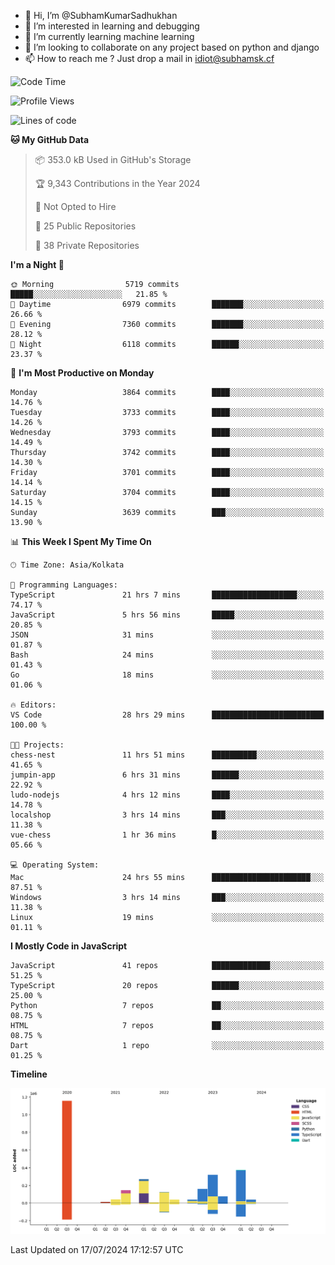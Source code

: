 - 👋 Hi, I’m @SubhamKumarSadhukhan
- 👀 I’m interested in learning and debugging
- 🌱 I’m currently learning machine learning
- 💞️ I’m looking to collaborate on any project based on python and django
- 📫 How to reach me ?
      Just drop a mail in idiot@subhamsk.cf

<!---
SubhamKumarSadhukhan/SubhamKumarSadhukhan is a ✨ special ✨ repository because its `README.md` (this file) appears on your GitHub profile.
You can click the Preview link to take a look at your changes.
--->


<!--START_SECTION:waka-->
![Code Time](http://img.shields.io/badge/Code%20Time-2%2C319%20hrs%2038%20mins-blue)

![Profile Views](http://img.shields.io/badge/Profile%20Views-1-blue)

![Lines of code](https://img.shields.io/badge/From%20Hello%20World%20I%27ve%20Written-2.8%20million%20lines%20of%20code-blue)

**🐱 My GitHub Data** 

> 📦 353.0 kB Used in GitHub's Storage 
 > 
> 🏆 9,343 Contributions in the Year 2024
 > 
> 🚫 Not Opted to Hire
 > 
> 📜 25 Public Repositories 
 > 
> 🔑 38 Private Repositories 
 > 
**I'm a Night 🦉** 

```text
🌞 Morning                5719 commits        █████░░░░░░░░░░░░░░░░░░░░   21.85 % 
🌆 Daytime                6979 commits        ███████░░░░░░░░░░░░░░░░░░   26.66 % 
🌃 Evening                7360 commits        ███████░░░░░░░░░░░░░░░░░░   28.12 % 
🌙 Night                  6118 commits        ██████░░░░░░░░░░░░░░░░░░░   23.37 % 
```
📅 **I'm Most Productive on Monday** 

```text
Monday                   3864 commits        ████░░░░░░░░░░░░░░░░░░░░░   14.76 % 
Tuesday                  3733 commits        ████░░░░░░░░░░░░░░░░░░░░░   14.26 % 
Wednesday                3793 commits        ████░░░░░░░░░░░░░░░░░░░░░   14.49 % 
Thursday                 3742 commits        ████░░░░░░░░░░░░░░░░░░░░░   14.30 % 
Friday                   3701 commits        ████░░░░░░░░░░░░░░░░░░░░░   14.14 % 
Saturday                 3704 commits        ████░░░░░░░░░░░░░░░░░░░░░   14.15 % 
Sunday                   3639 commits        ███░░░░░░░░░░░░░░░░░░░░░░   13.90 % 
```


📊 **This Week I Spent My Time On** 

```text
🕑︎ Time Zone: Asia/Kolkata

💬 Programming Languages: 
TypeScript               21 hrs 7 mins       ███████████████████░░░░░░   74.17 % 
JavaScript               5 hrs 56 mins       █████░░░░░░░░░░░░░░░░░░░░   20.85 % 
JSON                     31 mins             ░░░░░░░░░░░░░░░░░░░░░░░░░   01.87 % 
Bash                     24 mins             ░░░░░░░░░░░░░░░░░░░░░░░░░   01.43 % 
Go                       18 mins             ░░░░░░░░░░░░░░░░░░░░░░░░░   01.06 % 

🔥 Editors: 
VS Code                  28 hrs 29 mins      █████████████████████████   100.00 % 

🐱‍💻 Projects: 
chess-nest               11 hrs 51 mins      ██████████░░░░░░░░░░░░░░░   41.65 % 
jumpin-app               6 hrs 31 mins       ██████░░░░░░░░░░░░░░░░░░░   22.92 % 
ludo-nodejs              4 hrs 12 mins       ████░░░░░░░░░░░░░░░░░░░░░   14.78 % 
localshop                3 hrs 14 mins       ███░░░░░░░░░░░░░░░░░░░░░░   11.38 % 
vue-chess                1 hr 36 mins        █░░░░░░░░░░░░░░░░░░░░░░░░   05.66 % 

💻 Operating System: 
Mac                      24 hrs 55 mins      ██████████████████████░░░   87.51 % 
Windows                  3 hrs 14 mins       ███░░░░░░░░░░░░░░░░░░░░░░   11.38 % 
Linux                    19 mins             ░░░░░░░░░░░░░░░░░░░░░░░░░   01.11 % 
```

**I Mostly Code in JavaScript** 

```text
JavaScript               41 repos            █████████████░░░░░░░░░░░░   51.25 % 
TypeScript               20 repos            ██████░░░░░░░░░░░░░░░░░░░   25.00 % 
Python                   7 repos             ██░░░░░░░░░░░░░░░░░░░░░░░   08.75 % 
HTML                     7 repos             ██░░░░░░░░░░░░░░░░░░░░░░░   08.75 % 
Dart                     1 repo              ░░░░░░░░░░░░░░░░░░░░░░░░░   01.25 % 
```



**Timeline**

![Lines of Code chart](https://raw.githubusercontent.com/SubhamKumarSadhukhan/SubhamKumarSadhukhan/main/assets/bar_graph.png)


 Last Updated on 17/07/2024 17:12:57 UTC
<!--END_SECTION:waka-->
